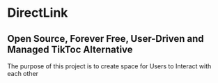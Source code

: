 # DirectLink 

## Open Source, Forever Free, User-Driven and Managed TikToc Alternative

The purpose of this project is to create space for Users to Interact with each other 